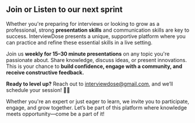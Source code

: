 ## Join or Listen to our next sprint

Whether you're preparing for interviews or looking to grow as a professional, strong **presentation skills** and communication skills are key to success. InterviewDose presents a unique, supportive platform where you can practice and refine these essential skills in a live setting.

Join us **weekly for 15–30 minute presentations** on any topic you're passionate about. Share knowledge, discuss ideas, or present innovations. This is your chance to **build confidence, engage with a community, and receive constructive feedback.**

**Ready to level up?** Reach out to interviewdose@gmail.com, and we’ll schedule your session! 🎤✨

Whether you're an expert or just eager to learn, we invite you to participate, engage, and grow together. Let’s be part of this platform where knowledge meets opportunity—come be a part of it!
